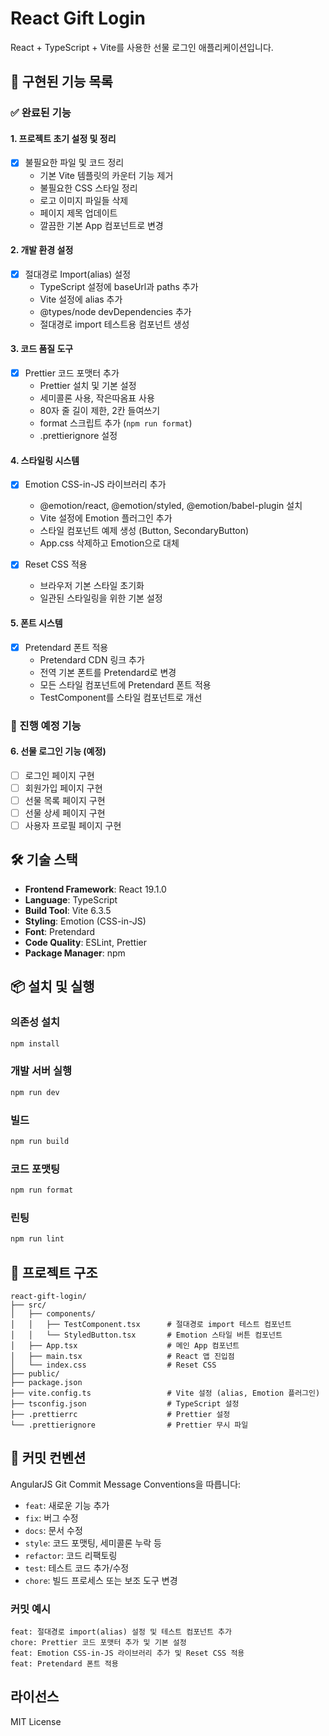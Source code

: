 # React Gift Login

React + TypeScript + Vite를 사용한 선물 로그인 애플리케이션입니다.

## 🚀 구현된 기능 목록

### ✅ 완료된 기능

#### 1. 프로젝트 초기 설정 및 정리
- [x] 불필요한 파일 및 코드 정리
  - 기본 Vite 템플릿의 카운터 기능 제거
  - 불필요한 CSS 스타일 정리
  - 로고 이미지 파일들 삭제
  - 페이지 제목 업데이트
  - 깔끔한 기본 App 컴포넌트로 변경

#### 2. 개발 환경 설정
- [x] 절대경로 Import(alias) 설정
  - TypeScript 설정에 baseUrl과 paths 추가
  - Vite 설정에 alias 추가
  - @types/node devDependencies 추가
  - 절대경로 import 테스트용 컴포넌트 생성

#### 3. 코드 품질 도구
- [x] Prettier 코드 포맷터 추가
  - Prettier 설치 및 기본 설정
  - 세미콜론 사용, 작은따옴표 사용
  - 80자 줄 길이 제한, 2칸 들여쓰기
  - format 스크립트 추가 (`npm run format`)
  - .prettierignore 설정

#### 4. 스타일링 시스템
- [x] Emotion CSS-in-JS 라이브러리 추가
  - @emotion/react, @emotion/styled, @emotion/babel-plugin 설치
  - Vite 설정에 Emotion 플러그인 추가
  - 스타일 컴포넌트 예제 생성 (Button, SecondaryButton)
  - App.css 삭제하고 Emotion으로 대체

- [x] Reset CSS 적용
  - 브라우저 기본 스타일 초기화
  - 일관된 스타일링을 위한 기본 설정

#### 5. 폰트 시스템
- [x] Pretendard 폰트 적용
  - Pretendard CDN 링크 추가
  - 전역 기본 폰트를 Pretendard로 변경
  - 모든 스타일 컴포넌트에 Pretendard 폰트 적용
  - TestComponent를 스타일 컴포넌트로 개선

### 🔄 진행 예정 기능

#### 6. 선물 로그인 기능 (예정)
- [ ] 로그인 페이지 구현
- [ ] 회원가입 페이지 구현
- [ ] 선물 목록 페이지 구현
- [ ] 선물 상세 페이지 구현
- [ ] 사용자 프로필 페이지 구현

## 🛠 기술 스택

- **Frontend Framework**: React 19.1.0
- **Language**: TypeScript
- **Build Tool**: Vite 6.3.5
- **Styling**: Emotion (CSS-in-JS)
- **Font**: Pretendard
- **Code Quality**: ESLint, Prettier
- **Package Manager**: npm

## 📦 설치 및 실행

### 의존성 설치
```bash
npm install
```

### 개발 서버 실행
```bash
npm run dev
```

### 빌드
```bash
npm run build
```

### 코드 포맷팅
```bash
npm run format
```

### 린팅
```bash
npm run lint
```

## 📁 프로젝트 구조

```
react-gift-login/
├── src/
│   ├── components/
│   │   ├── TestComponent.tsx      # 절대경로 import 테스트 컴포넌트
│   │   └── StyledButton.tsx       # Emotion 스타일 버튼 컴포넌트
│   ├── App.tsx                    # 메인 App 컴포넌트
│   ├── main.tsx                   # React 앱 진입점
│   └── index.css                  # Reset CSS
├── public/
├── package.json
├── vite.config.ts                 # Vite 설정 (alias, Emotion 플러그인)
├── tsconfig.json                  # TypeScript 설정
├── .prettierrc                    # Prettier 설정
└── .prettierignore                # Prettier 무시 파일
```

## 🎯 커밋 컨벤션

AngularJS Git Commit Message Conventions을 따릅니다:

- `feat`: 새로운 기능 추가
- `fix`: 버그 수정
- `docs`: 문서 수정
- `style`: 코드 포맷팅, 세미콜론 누락 등
- `refactor`: 코드 리팩토링
- `test`: 테스트 코드 추가/수정
- `chore`: 빌드 프로세스 또는 보조 도구 변경

### 커밋 예시
```
feat: 절대경로 import(alias) 설정 및 테스트 컴포넌트 추가
chore: Prettier 코드 포맷터 추가 및 기본 설정
feat: Emotion CSS-in-JS 라이브러리 추가 및 Reset CSS 적용
feat: Pretendard 폰트 적용
```

##  라이선스

MIT License
